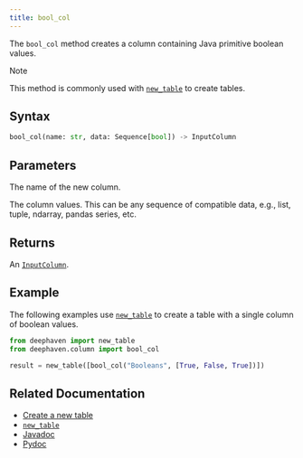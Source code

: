 ```yaml
---
title: bool_col
---
```


The `bool_col` method creates a column containing Java primitive boolean values.

> [!NOTE]
> This method is commonly used with [`new_table`](./newTable.md) to create tables.

## Syntax

```python syntax
bool_col(name: str, data: Sequence[bool]) -> InputColumn
```

## Parameters

<ParamTable>
<Param name="name" type="str">

The name of the new column.

</Param>
<Param name="data" type="Sequence[bool]">

The column values. This can be any sequence of compatible data, e.g., list, tuple, ndarray, pandas series, etc.

</Param>
</ParamTable>

## Returns

An [`InputColumn`](/core/pydoc/code/deephaven.column.html#deephaven.column.InputColumn).

## Example

The following examples use [`new_table`](./newTable.md) to create a table with a single column of boolean values.

```python
from deephaven import new_table
from deephaven.column import bool_col

result = new_table([bool_col("Booleans", [True, False, True])])
```

## Related Documentation

- [Create a new table](../../../how-to-guides/new-and-empty-table.md#new_table)
- [`new_table`](./newTable.md)
- [Javadoc](https://deephaven.io/core/javadoc/io/deephaven/engine/util/TableTools.html#booleanCol(java.lang.String,java.lang.Boolean...))
- [Pydoc](/core/pydoc/code/deephaven.column.html#deephaven.column.bool_col)
